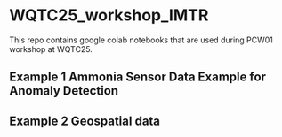 # WQTC25_workshop_IMTR

This repo contains google colab notebooks that are used during PCW01 workshop at WQTC25. 

## Example 1 Ammonia Sensor Data Example for Anomaly Detection

## Example 2 Geospatial data

